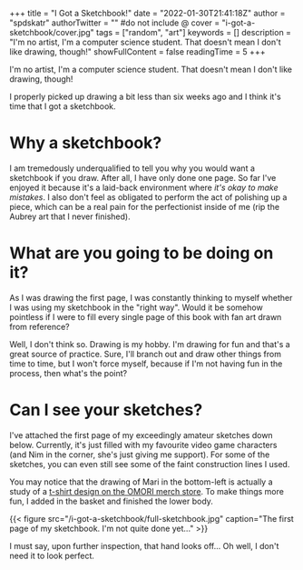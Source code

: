 +++
title = "I Got a Sketchbook!"
date = "2022-01-30T21:41:18Z"
author = "spdskatr"
authorTwitter = "" #do not include @
cover = "i-got-a-sketchbook/cover.jpg"
tags = ["random", "art"]
keywords = []
description = "I'm no artist, I'm a computer science student. That doesn't mean I don't like drawing, though!"
showFullContent = false
readingTime = 5
+++

I'm no artist, I'm a computer science student. That doesn't mean I don't like drawing, though!

I properly picked up drawing a bit less than six weeks ago and I think it's time that I got a sketchbook.

# Why a sketchbook?

I am tremedously underqualified to tell you why you would want a sketchbook if you draw. After all, I have only done one page. So far I've enjoyed it because it's a laid-back environment where *it's okay to make mistakes*. I also don't feel as obligated to perform the act of polishing up a piece, which can be a real pain for the perfectionist inside of me (rip the Aubrey art that I never finished).

# What are you going to be doing on it?

As I was drawing the first page, I was constantly thinking to myself whether I was using my sketchbook in the "right way". Would it be somehow pointless if I were to fill every single page of this book with fan art drawn from reference?

Well, I don't think so. Drawing is my hobby. I'm drawing for fun and that's a great source of practice. Sure, I'll branch out and draw other things from time to time, but I won't force myself, because if I'm not having fun in the process, then what's the point?

# Can I see your sketches?

I've attached the first page of my exceedingly amateur sketches down below. Currently, it's just filled with my favourite video game characters (and Nim in the corner, she's just giving me support). For some of the sketches, you can even still see some of the faint construction lines I used.

You may notice that the drawing of Mari in the bottom-left is actually a study of a [t-shirt design on the OMORI merch store](https://www.omocat-shop.com/collections/omori/products/mari-t-shirt). To make things more fun, I added in the basket and finished the lower body.

{{< figure src="/i-got-a-sketchbook/full-sketchbook.jpg" caption="The first page of my sketchbook. I'm not quite done yet..." >}}

I must say, upon further inspection, that hand looks off... Oh well, I don't need it to look perfect.

